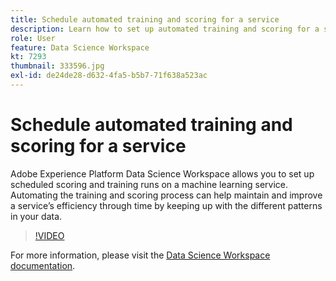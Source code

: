 ```yaml
---
title: Schedule automated training and scoring for a service
description: Learn how to set up automated training and scoring for a service in Data Science Workspace.
role: User
feature: Data Science Workspace
kt: 7293
thumbnail: 333596.jpg
exl-id: de24de28-d632-4fa5-b5b7-71f638a523ac
---
```

# Schedule automated training and scoring for a service

Adobe Experience Platform Data Science Workspace allows you to set up scheduled scoring and training runs on a machine learning service. Automating the training and scoring process can help maintain and improve a service’s efficiency through time by keeping up with the different patterns in your data.

>[!VIDEO](https://video.tv.adobe.com/v/333596?quality=12&learn=on)

For more information, please visit the [Data Science Workspace documentation](https://experienceleague.adobe.com/docs/experience-platform/data-science-workspace/home.html).